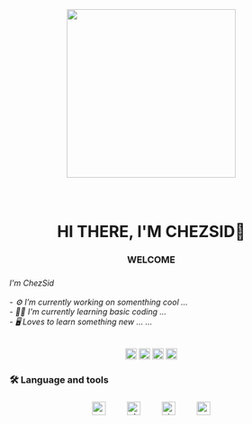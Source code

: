 <div align="center">
  <img height="300" src="https://www.dropbox.com/scl/fi/h1bmtg2d55idc48iw4ihf/ott_navigator.gif?rlkey=t4t7n5enzo290jzogpq71k9kh&st=v3c9xnx1&dl=1"  />
</div>

###

<br clear="both">

<h1 align="center">HI THERE, I'M CHEZSID👋</h1>

###

<h3 align="center">WELCOME</h3>

###

<h6 align="left">I'm ChezSid<br><br>- ⚙️ I’m currently working on somenthing cool ...<br>- 👨‍💻 I'm currently learning basic coding ...<br>- 🖥️ Loves to learn something new ...  ...</h6>

###

<div align="center">
  <img src="https://img.shields.io/static/v1?message=Whatsapp&logo=whatsapp&label=&color=25D366&logoColor=white&labelColor=&style=for-the-badge" height="20" alt="whatsapp logo"  />
  <img src="https://img.shields.io/static/v1?message=Telegram&logo=telegram&label=&color=2CA5E0&logoColor=white&labelColor=&style=for-the-badge" height="20" alt="telegram logo"  />
  <img src="https://img.shields.io/static/v1?message=Gmail&logo=gmail&label=&color=D14836&logoColor=white&labelColor=&style=for-the-badge" height="20" alt="gmail logo"  />
  <img src="https://img.shields.io/static/v1?message=Discord&logo=discord&label=&color=7289DA&logoColor=white&labelColor=&style=for-the-badge" height="20" alt="discord logo"  />
</div>

###

<h3 align="left">🛠 Language and tools</h3>

###

<div align="center">
  <img src="https://cdn.jsdelivr.net/gh/devicons/devicon/icons/android/android-original.svg" height="24" alt="android logo"  />
  <img width="30" />
  <img src="https://cdn.jsdelivr.net/gh/devicons/devicon/icons/chrome/chrome-original.svg" height="24" alt="chrome logo"  />
  <img width="30" />
  <img src="https://cdn.jsdelivr.net/gh/devicons/devicon/icons/visualstudio/visualstudio-plain.svg" height="24" alt="visualstudio logo"  />
  <img width="30" />
  <img src="https://cdn.jsdelivr.net/gh/devicons/devicon/icons/vscode/vscode-original.svg" height="24" alt="vscode logo"  />
</div>

###

